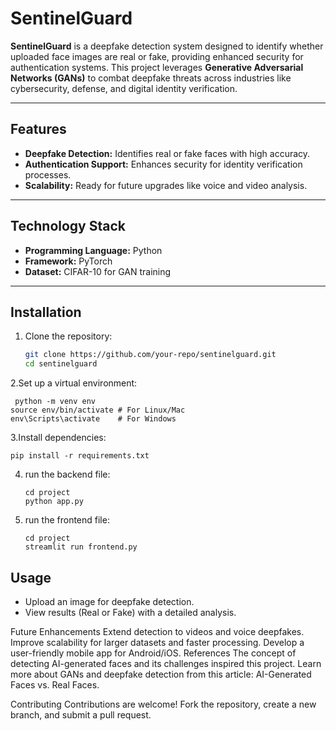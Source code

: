 # SentinelGuard  

**SentinelGuard** is a deepfake detection system designed to identify whether uploaded face images are real or fake, providing enhanced security for authentication systems. This project leverages **Generative Adversarial Networks (GANs)** to combat deepfake threats across industries like cybersecurity, defense, and digital identity verification.  

---

## **Features**  
- **Deepfake Detection:** Identifies real or fake faces with high accuracy.  
- **Authentication Support:** Enhances security for identity verification processes.   
- **Scalability:** Ready for future upgrades like voice and video analysis.  

---

## **Technology Stack**  
- **Programming Language:** Python  
- **Framework:** PyTorch  
- **Dataset:** CIFAR-10 for GAN training  
  

---

## **Installation**  

1. Clone the repository:  
   ```bash  
   git clone https://github.com/your-repo/sentinelguard.git  
   cd sentinelguard

2.Set up a virtual environment:
   
     python -m venv env  
    source env/bin/activate # For Linux/Mac  
    env\Scripts\activate    # For Windows


3.Install dependencies:

    pip install -r requirements.txt

4. run the backend file:
   ```
   cd project
   python app.py

6. run the frontend file:
   ```
   cd project
   streamlit run frontend.py

## Usage
- Upload an image for deepfake detection.
- View results (Real or Fake) with a detailed analysis.

Future Enhancements
Extend detection to videos and voice deepfakes.
Improve scalability for larger datasets and faster processing.
Develop a user-friendly mobile app for Android/iOS.
References
The concept of detecting AI-generated faces and its challenges inspired this project. Learn more about GANs and deepfake detection from this article: AI-Generated Faces vs. Real Faces.

Contributing
Contributions are welcome! Fork the repository, create a new branch, and submit a pull request.







   

